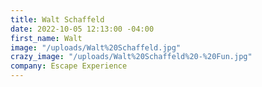 ```yaml
---
title: Walt Schaffeld
date: 2022-10-05 12:13:00 -04:00
first_name: Walt
image: "/uploads/Walt%20Schaffeld.jpg"
crazy_image: "/uploads/Walt%20Schaffeld%20-%20Fun.jpg"
company: Escape Experience
---
```


